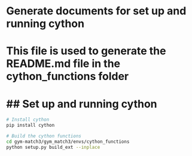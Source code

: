 # Generate documents for set up and running cython
# This file is used to generate the README.md file in the cython_functions folder


# ## Set up and running cython
```bash
# Install cython
pip install cython

# Build the cython functions
cd gym-match3/gym_match3/envs/cython_functions
python setup.py build_ext --inplace
```


